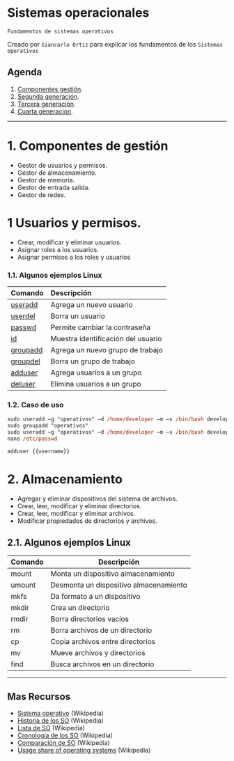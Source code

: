 # Sistemas operacionales
<p><code>Fundamentos de sistemas operativos</code></p>
<p>Creado por <code>Giancarlo Ortiz</code> para explicar los fundamentos de los <code>Sistemas operativos</code></p>

## Agenda
1. [Componentes gestión](#1-componentes_de_gestión).
1. [Segunda generación](#2-segunda-generación).
1. [Tercera generación](#3-tercera-generación).
1. [Cuarta generación](#4-cuarta-generación).


---
# 1. Componentes de gestión
* Gestor de usuarios y permisos.
* Gestor de almacenamiento.
* Gestor de memoria.
* Gestor de entrada salida.
* Gestor de redes.


# 1 Usuarios y permisos.
* Crear, modificar y eliminar usuarios.
* Asignar roles a los usuarios.
* Asignar permisos a los roles y usuarios 


### 1.1. Algunos ejemplos Linux
| Comando |	Descripción |
|:---|:---|
| [useradd][man8_1] | Agrega un nuevo usuario |
| [userdel][man8_2]   | Borra un usuario |
| [passwd][man8_3]   | Permite cambiar la contraseña |
| [id][man8_4]        | Muestra identificación del usuario |
| [groupadd][man8_5]  | Agrega un nuevo grupo de trabajo |
| [groupdel][man8_6]  | Borra un grupo de trabajo |
| [adduser][man8_7]   | Agrega usuarios a un grupo |
| [deluser][man8_8]   | Elimina usuarios a un grupo |

[man8_1]:http://www.polarhome.com/service/man/?qf=useradd&af=0&sf=0&of=Ubuntu&tf=2
[man8_2]:http://www.polarhome.com/service/man/?qf=userdel&af=0&sf=0&of=Ubuntu&tf=2
[man8_3]:http://www.polarhome.com/service/man/?qf=passwd&af=0&sf=0&of=Ubuntu&tf=2
[man8_4]:http://www.polarhome.com/service/man/?qf=id&af=0&sf=0&of=Ubuntu&tf=2
[man8_5]:http://www.polarhome.com/service/man/?qf=groupadd&af=0&sf=0&of=Ubuntu&tf=2
[man8_6]:http://www.polarhome.com/service/man/?qf=groupdel&af=0&sf=0&of=Ubuntu&tf=2
[man8_7]:http://www.polarhome.com/service/man/?qf=adduser&af=0&sf=0&of=Ubuntu&tf=2
[man8_8]:http://www.polarhome.com/service/man/?qf=deluser&af=0&sf=0&of=Ubuntu&tf=2

### 1.2. Caso de uso
```ps
sudo useradd –g "operativos" –d /home/developer –m –s /bin/bash developer
sudo groupadd "operativos"
sudo useradd –g "operativos" –d /home/developer –m –s /bin/bash developer
nano /etc/passwd

adduser {{username}}
```


# 2. Almacenamiento
* Agregar y eliminar dispositivos del sistema de archivos.
* Crear, leer, modificar y eliminar directorios.
* Crear, leer, modificar y eliminar archivos.
* Modificar propiedades de directorios y archivos.


## 2.1. Algunos ejemplos Linux
| Comando |	Descripción |
|---|---|
| mount	 | Monta un dispositivo almacenamiento |
| umount | Desmonta un dispositivo almacenamiento |
| mkfs | Da formato a un dispositivo |
| mkdir | Crea un directorio |
| rmdir | Borra directorios vacíos |
| rm | Borra archivos de un directorio |
| cp | Copia archivos entre directorios |
| mv | Mueve archivos y directorios |
| find | Busca archivos en un directorio |



---
## Mas Recursos
- [Sistema operativo](https://es.wikipedia.org/wiki/Sistema_operativo) (Wikipedia)
- [Historia de los SO](https://es.wikipedia.org/wiki/Historia_de_los_sistemas_operativos) (Wikipedia)
- [Lista de SO](https://es.wikipedia.org/wiki/Anexo:Sistemas_operativos) (Wikipedia)
- [Cronología de los SO](https://es.wikipedia.org/wiki/Anexo:Cronolog%C3%ADa_de_los_sistemas_operativos) (Wikipedia)
- [Comparación de SO](https://es.wikipedia.org/wiki/Anexo:Comparaci%C3%B3n_de_sistemas_operativos) (Wikipedia)
- [Usage share of operating systems](https://en.wikipedia.org/wiki/Usage_share_of_operating_systems) (Wikipedia)